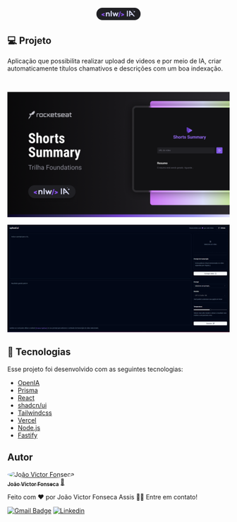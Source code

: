 <p align="center">
  <img alt="Logo" src="./photos/logo (1).png" width="20%">
</p>

## 💻 Projeto

Aplicação que possibilita realizar upload de videos e por meio de IA, criar automaticamente títulos chamativos e descrições com um boa indexação.

<br>

<p  align="center">
  <img src="./photos/preview.png" />
   
</p>
<p  align="center">
  <img src="./photos/Captura de tela 2023-09-14 132833.png" />
   
</p>


## 🚀 Tecnologias

Esse projeto foi desenvolvido com as seguintes tecnologias:

* [OpenIA](https://openai.com/blog/openai-api)
* [Prisma](https://www.prisma.io/)
* [React](https://reactjs.org/)
* [shadcn/ui](https://ui.shadcn.com/)
* [Tailwindcss](https://tailwindcss.com/)
* [Vercel](https://vercel.com/)
* [Node.js](https://nodejs.org/en/)
* [Fastify](https://fastify.dev/)




## Autor


<a href="https://github.com/account" align="center" >
 <img style="border-radius: 50%;" src="https://avatars.githubusercontent.com/u/84512746?v=4" width="100px;" alt="João Victor Fonseca" />
 <br />
 <sub><b>João Victor Fonseca</b></sub></a> <a href="https://github.com/joao-victor-fonseca" title="perfil">🚀
 </a>


Feito com ❤️ por João Victor Fonseca Assis 👋🏽 Entre em contato!


[![Gmail Badge](https://img.shields.io/badge/Gmail-D14836?style=for-the-badge&logo=gmail&logoColor=white)](mailto:joaovictorfosecaassis@gmail.com)
[![Linkedin](https://img.shields.io/badge/LinkedIn-0077B5?style=for-the-badge&logo=linkedin&logoColor=white)](https://www.linkedin.com/in/jo%C3%A3o-victor-fonseca-assis-b17516207/)